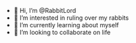 - 👋 Hi, I’m @RabbitLord
- 👀 I’m interested in ruling over my rabbits
- 🌱 I’m currently learning about myself
- 💞️ I’m looking to collaborate on life

<!---
RabbitLord/RabbitLord is a ✨ special ✨ repository because its `README.md` (this file) appears on your GitHub profile.
You can click the Preview link to take a look at your changes.
--->
